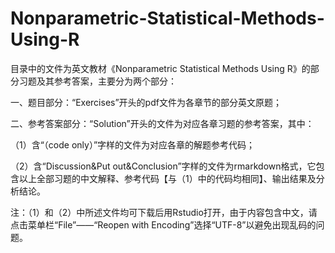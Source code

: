 # Nonparametric-Statistical-Methods-Using-R

  目录中的文件为英文教材《Nonparametric Statistical Methods Using R》的部分习题及其参考答案，主要分为两个部分：
  
  一、题目部分：“Exercises”开头的pdf文件为各章节的部分英文原题；
  
  二、参考答案部分：“Solution”开头的文件为对应各章习题的参考答案，其中：
  
  （1）含“（code only）”字样的文件为对应各章的解题参考代码；
  
  （2）含“Discussion&Put out&Conclusion”字样的文件为rmarkdown格式，它包含以上全部习题的中文解释、参考代码【与（1）中的代码均相同】、输出结果及分析结论。
  
  注：（1）和（2）中所述文件均可下载后用Rstudio打开，由于内容包含中文，请点击菜单栏“File”——“Reopen with Encoding”选择“UTF-8”以避免出现乱码的问题。

